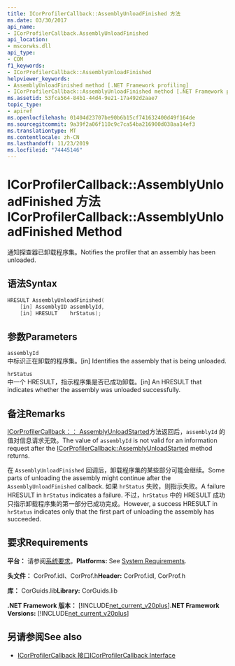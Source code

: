 ```yaml
---
title: ICorProfilerCallback::AssemblyUnloadFinished 方法
ms.date: 03/30/2017
api_name:
- ICorProfilerCallback.AssemblyUnloadFinished
api_location:
- mscorwks.dll
api_type:
- COM
f1_keywords:
- ICorProfilerCallback::AssemblyUnloadFinished
helpviewer_keywords:
- AssemblyUnloadFinished method [.NET Framework profiling]
- ICorProfilerCallback::AssemblyUnloadFinished method [.NET Framework profiling]
ms.assetid: 53fca564-84b1-44d4-9e21-17a492d2aae7
topic_type:
- apiref
ms.openlocfilehash: 01404d23707be90b6b15cf741632400d49f164de
ms.sourcegitcommit: 9a39f2a06f110c9c7ca54ba216900d038aa14ef3
ms.translationtype: MT
ms.contentlocale: zh-CN
ms.lasthandoff: 11/23/2019
ms.locfileid: "74445146"
---
```

# <a name="icorprofilercallbackassemblyunloadfinished-method"></a><span data-ttu-id="52190-102">ICorProfilerCallback::AssemblyUnloadFinished 方法</span><span class="sxs-lookup"><span data-stu-id="52190-102">ICorProfilerCallback::AssemblyUnloadFinished Method</span></span>
<span data-ttu-id="52190-103">通知探查器已卸载程序集。</span><span class="sxs-lookup"><span data-stu-id="52190-103">Notifies the profiler that an assembly has been unloaded.</span></span>  
  
## <a name="syntax"></a><span data-ttu-id="52190-104">语法</span><span class="sxs-lookup"><span data-stu-id="52190-104">Syntax</span></span>  
  
```cpp  
HRESULT AssemblyUnloadFinished(  
    [in] AssemblyID assemblyId,  
    [in] HRESULT    hrStatus);  
```  
  
## <a name="parameters"></a><span data-ttu-id="52190-105">参数</span><span class="sxs-lookup"><span data-stu-id="52190-105">Parameters</span></span>  
 `assemblyId`  
 <span data-ttu-id="52190-106">中标识正在卸载的程序集。</span><span class="sxs-lookup"><span data-stu-id="52190-106">[in] Identifies the assembly that is being unloaded.</span></span>  
  
 `hrStatus`  
 <span data-ttu-id="52190-107">中一个 HRESULT，指示程序集是否已成功卸载。</span><span class="sxs-lookup"><span data-stu-id="52190-107">[in] An HRESULT that indicates whether the assembly was unloaded successfully.</span></span>  
  
## <a name="remarks"></a><span data-ttu-id="52190-108">备注</span><span class="sxs-lookup"><span data-stu-id="52190-108">Remarks</span></span>  
 <span data-ttu-id="52190-109">[ICorProfilerCallback：： AssemblyUnloadStarted](../../../../docs/framework/unmanaged-api/profiling/icorprofilercallback-assemblyunloadstarted-method.md)方法返回后，`assemblyId` 的值对信息请求无效。</span><span class="sxs-lookup"><span data-stu-id="52190-109">The value of `assemblyId` is not valid for an information request after the [ICorProfilerCallback::AssemblyUnloadStarted](../../../../docs/framework/unmanaged-api/profiling/icorprofilercallback-assemblyunloadstarted-method.md) method returns.</span></span>  
  
 <span data-ttu-id="52190-110">在 `AssemblyUnloadFinished` 回调后，卸载程序集的某些部分可能会继续。</span><span class="sxs-lookup"><span data-stu-id="52190-110">Some parts of unloading the assembly might continue after the `AssemblyUnloadFinished` callback.</span></span> <span data-ttu-id="52190-111">如果 `hrStatus` 失败，则指示失败。</span><span class="sxs-lookup"><span data-stu-id="52190-111">A failure HRESULT in `hrStatus` indicates a failure.</span></span> <span data-ttu-id="52190-112">不过，`hrStatus` 中的 HRESULT 成功只指示卸载程序集的第一部分已成功完成。</span><span class="sxs-lookup"><span data-stu-id="52190-112">However, a success HRESULT in `hrStatus` indicates only that the first part of unloading the assembly has succeeded.</span></span>  
  
## <a name="requirements"></a><span data-ttu-id="52190-113">要求</span><span class="sxs-lookup"><span data-stu-id="52190-113">Requirements</span></span>  
 <span data-ttu-id="52190-114">**平台：** 请参阅[系统要求](../../../../docs/framework/get-started/system-requirements.md)。</span><span class="sxs-lookup"><span data-stu-id="52190-114">**Platforms:** See [System Requirements](../../../../docs/framework/get-started/system-requirements.md).</span></span>  
  
 <span data-ttu-id="52190-115">**头文件：** CorProf.idl、CorProf.h</span><span class="sxs-lookup"><span data-stu-id="52190-115">**Header:** CorProf.idl, CorProf.h</span></span>  
  
 <span data-ttu-id="52190-116">**库：** CorGuids.lib</span><span class="sxs-lookup"><span data-stu-id="52190-116">**Library:** CorGuids.lib</span></span>  
  
 <span data-ttu-id="52190-117">**.NET Framework 版本：** [!INCLUDE[net_current_v20plus](../../../../includes/net-current-v20plus-md.md)]</span><span class="sxs-lookup"><span data-stu-id="52190-117">**.NET Framework Versions:** [!INCLUDE[net_current_v20plus](../../../../includes/net-current-v20plus-md.md)]</span></span>  
  
## <a name="see-also"></a><span data-ttu-id="52190-118">另请参阅</span><span class="sxs-lookup"><span data-stu-id="52190-118">See also</span></span>

- [<span data-ttu-id="52190-119">ICorProfilerCallback 接口</span><span class="sxs-lookup"><span data-stu-id="52190-119">ICorProfilerCallback Interface</span></span>](../../../../docs/framework/unmanaged-api/profiling/icorprofilercallback-interface.md)
